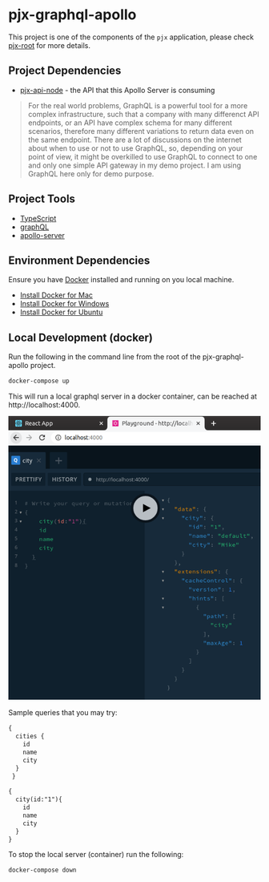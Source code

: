 # pjx-graphql-apollo

This project is one of the components of the `pjx` application, please check [pjx-root](https://github.com/mikelau13/pjx-root) for more details.

## Project Dependencies

- [pjx-api-node](https://github.com/mikelau13/pjx-api-node) - the API that this Apollo Server is consuming

> For the real world problems, GraphQL is a powerful tool for a more complex infrastructure, such that a company with many differenct API endpoints, or an API have complex schema for many different scenarios, therefore many different variations to return data even on the same endpoint.  There are a lot of discussions on the internet about when to use or not to use GraphQL, so, depending on your point of view, it might be overkilled to use GraphQL to connect to one and only one simple API gateway in my demo project.  I am using GraphQL here only for demo purpose.


## Project Tools

- [TypeScript](https://www.typescriptlang.org/index.html)
- [graphQL](https://graphql.org/learn/)
- [apollo-server](https://www.apollographql.com/docs/apollo-server/)

## Environment Dependencies

Ensure you have [Docker](https://docs.docker.com/) installed and running on you local machine.

- [Install Docker for Mac](https://docs.docker.com/docker-for-mac/install/)
- [Install Docker for Windows](https://docs.docker.com/docker-for-windows/)
- [Install Docker for Ubuntu](https://phoenixnap.com/kb/how-to-install-docker-on-ubuntu-18-04)

## Local Development (docker)

Run the following in the command line from the root of the pjx-graphql-apollo project.  

```bash
docker-compose up
```

This will run a local graphql server in a docker container, can be reached at http://localhost:4000.

![pjx graphql playground](/images/apollo_query.png)

Sample queries that you may try:
```
{
  cities {
    id
    name
    city
  }
 }
```
```
{
  city(id:"1"){
    id
    name
    city
  }
}
```

To stop the local server (container) run the following:

```bash
docker-compose down
```
